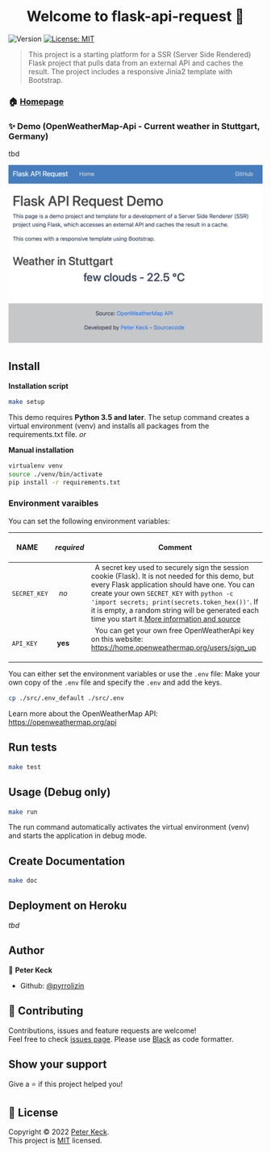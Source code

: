 <h1 align="center">Welcome to flask-api-request 👋</h1>
<p>
  <img alt="Version" src="https://img.shields.io/badge/version-0.1-blue.svg?cacheSeconds=2592000" />
  <a href="https://github.com/pyrrolizin/flask-api-request/blob/master/LICENSE" target="_blank">
    <img alt="License: MIT" src="https://img.shields.io/badge/License-MIT-green.svg" />
  </a>
  <a href="https://twitter.com/kekz" target="_blank">
    <!--img alt="Twitter: kekz" src="https://img.shields.io/twitter/follow/kekz.svg?style=social" / -->
  </a>
</p>


>This project is a starting platform for a SSR (Server Side Rendered) Flask project that pulls data from an external API and caches the result. 
>The project includes a responsive Jinia2 template with Bootstrap.

### 🏠 [Homepage](https://github.com/pyrrolizin/flask-api-request)

### ✨ Demo (OpenWeatherMap-Api - Current weather in Stuttgart, Germany)

tbd

![screenshot of the demo application](screenshot.png)

## Install

**Installation script**

```sh
make setup
```

This demo requires **Python 3.5 and later**. The setup command creates a virtual environment (venv) and installs all packages from the requirements.txt file.
*or* 

**Manual installation**

```sh
virtualenv venv
source ./venv/bin/activate
pip install -r requirements.txt 
```


### Environment varaibles

You can set the following environment variables:

| NAME        |  *required*  |  Comment  |
| ----------- | ------------ | --------- |
| `SECRET_KEY`  |  *no*        |  A secret key used to securely sign the session cookie (Flask). It is not needed for this demo, but every Flask application should have one. You can create your own `SECRET_KEY` with `python -c 'import secrets; print(secrets.token_hex())'`. If it is empty, a random string will be generated each time you start it.[More information and source](https://flask.palletsprojects.com/en/2.0.x/config/#SECRET_KEY) |
| `API_KEY`     | **yes**      |  You can get your own free OpenWeatherApi key on this website: https://home.openweathermap.org/users/sign_up  |

You can either set the environment variables or use the `.env` file:
Make your own copy of the `.env` file and specify the `.env` and add the keys. 

```sh
cp ./src/.env_default ./src/.env
```

Learn more about the OpenWeatherMap API: https://openweathermap.org/api

## Run tests

```sh
make test
```

## Usage (Debug only)

```sh
make run
```

The run command automatically activates the virtual environment (venv) and starts the application in debug mode.

## Create Documentation

```sh
make doc
```

## Deployment on Heroku

*tbd*

## Author

👤 **Peter Keck**

* Github: [@pyrrolizin](https://github.com/pyrrolizin)

## 🤝 Contributing

Contributions, issues and feature requests are welcome!<br />Feel free to check [issues page](https://github.com/pyrrolizin/flask-api-request/issues). 
Please use [Black](https://black.readthedocs.io/) as code formatter.

## Show your support

Give a ⭐️ if this project helped you!

## 📝 License

Copyright © 2022 [Peter Keck](https://github.com/pyrrolizin).<br />
This project is [MIT](https://github.com/pyrrolizin/flask-api-request/blob/master/LICENSE) licensed.
